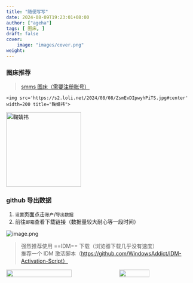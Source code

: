 ```yaml
---
title: "随便写写"
date: 2024-08-09T19:23:01+08:00
author: ["ageha"]
tags: [ 图床, ]
draft: false
cover:
    image: "images/cover.png"
weight: 
---
```


### 图床推荐

> [smms 图床（需要注册账号）](https://sm.ms/)

    <img src='https://s2.loli.net/2024/08/08/ZsmEvDIpwyhPiTS.jpg#center' width=200 title="鞠婧祎">

<img src='https://s2.loli.net/2024/08/08/ZsmEvDIpwyhPiTS.jpg#center' width=200 title="鞠婧祎">

### github 导出数据

1. `设置`页面点击`账户`/`导出数据`  
2. 前往`邮箱`查看下载链接（数据量较大耐心等一段时间）  

![image.png](https://s2.loli.net/2024/08/09/BJ4RwsLh5AqYaM8.png)

> 强烈推荐使用 ==IDM== 下载（浏览器下载几乎没有速度）  
> 推荐一个 IDM 激活脚本（https://github.com/WindowsAddict/IDM-Activation-Script）

<div style="display: flex; justify-content: space-between;">
  <img src="https://s2.loli.net/2024/08/09/cbdDWN7qRA41enZ.png" style="width: 59%;"/>
  <img src="https://s2.loli.net/2024/08/09/zY3q8DvwcLds7Mp.png" style="width: 40%;"/>
</div>

